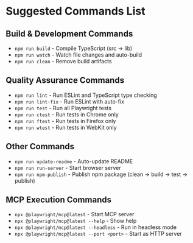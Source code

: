# Suggested Commands List

## Build & Development Commands
- `npm run build` - Compile TypeScript (src → lib)
- `npm run watch` - Watch file changes and auto-build
- `npm run clean` - Remove build artifacts

## Quality Assurance Commands
- `npm run lint` - Run ESLint and TypeScript type checking
- `npm run lint-fix` - Run ESLint with auto-fix
- `npm run test` - Run all Playwright tests
- `npm run ctest` - Run tests in Chrome only
- `npm run ftest` - Run tests in Firefox only
- `npm run wtest` - Run tests in WebKit only

## Other Commands
- `npm run update-readme` - Auto-update README
- `npm run run-server` - Start browser server
- `npm run npm-publish` - Publish npm package (clean → build → test → publish)

## MCP Execution Commands
- `npx @playwright/mcp@latest` - Start MCP server
- `npx @playwright/mcp@latest --help` - Show help
- `npx @playwright/mcp@latest --headless` - Run in headless mode
- `npx @playwright/mcp@latest --port <port>` - Start as HTTP server